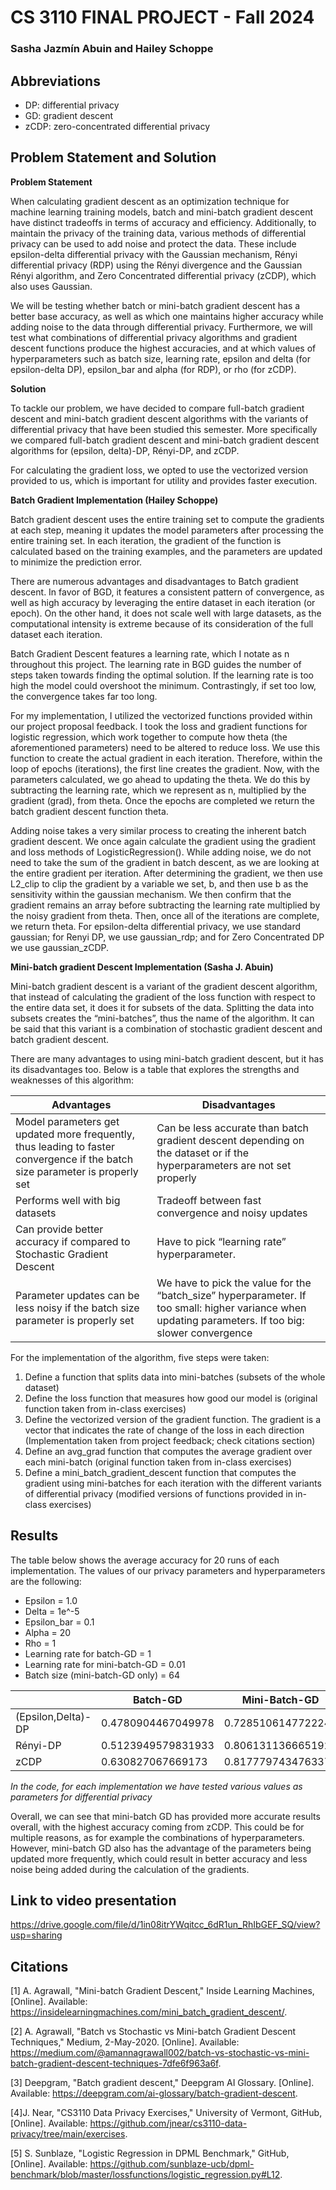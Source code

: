 # CS 3110 FINAL PROJECT - Fall 2024
### Sasha Jazmín Abuin and Hailey Schoppe

## Abbreviations
* DP: differential privacy
* GD: gradient descent
* zCDP: zero-concentrated differential privacy
  
## Problem Statement and Solution

**Problem Statement**

When calculating gradient descent as an optimization technique for machine learning training models, batch and mini-batch gradient descent have distinct tradeoffs in terms of accuracy and efficiency. Additionally, to maintain the privacy of the training data, various methods of differential privacy can be used to add noise and protect the data. These include epsilon-delta differential privacy with the Gaussian mechanism, Rényi differential privacy (RDP) using the Rényi divergence and the Gaussian Rényi algorithm, and Zero Concentrated differential privacy (zCDP), which also uses Gaussian. 

We will be testing whether batch or mini-batch gradient descent has a better base accuracy, as well as which one maintains higher accuracy while adding noise to the data through differential privacy. Furthermore, we will test what combinations of differential privacy algorithms and gradient descent functions produce the highest accuracies, and at which values of hyperparameters such as batch size, learning rate, epsilon and delta (for epsilon-delta DP), epsilon_bar and alpha (for RDP), or rho (for zCDP). 


**Solution**

To tackle our problem, we have decided to compare full-batch gradient descent and mini-batch gradient descent algorithms with the variants of differential privacy that have been studied this semester. More specifically we compared full-batch gradient descent and mini-batch gradient descent algorithms for (epsilon, delta)-DP, Rényi-DP, and zCDP. 

For calculating the gradient loss, we opted to use the vectorized version provided to us, which is important for utility and provides faster execution. 

**Batch Gradient Implementation (Hailey Schoppe)**

Batch gradient descent uses the entire training set to compute the gradients at each step, meaning it updates the model parameters after processing the entire training set. In each iteration, the gradient of the function is calculated based on the training examples, and the parameters are updated to minimize the prediction error. 

There are numerous advantages and disadvantages to Batch gradient descent. In favor of BGD, it features a consistent pattern of convergence, as well as high accuracy by leveraging the entire dataset in each iteration (or epoch). On the other hand, it does not scale well with large datasets, as the computational intensity is extreme because of its consideration of the full dataset each iteration. 

Batch Gradient Descent features a learning rate, which I notate as n throughout this project. The learning rate in BGD guides the number of steps taken towards finding the optimal solution. If the learning rate is too high the model could overshoot the minimum. Contrastingly, if set too low, the convergence takes far too long.

For my implementation, I utilized the vectorized functions provided within our project proposal feedback. I took the loss and gradient functions for logistic regression, which work together to compute how theta (the aforementioned parameters) need to be altered to reduce loss. We use this function to create the actual gradient in each iteration. Therefore, within the loop of epochs (iterations), the first line creates the gradient. Now, with the parameters calculated, we go ahead to updating the theta. We do this by subtracting the learning rate, which we represent as n, multiplied by the gradient (grad), from theta. Once the epochs are completed we return the batch gradient descent function theta.

Adding noise takes a very similar process to creating the inherent batch gradient descent. We once again calculate the gradient using the gradient and loss methods of LogisticRegression(). While adding noise, we do not need to take the sum of the gradient in batch descent, as we are looking at the entire gradient per iteration. After determining the gradient, we then use L2_clip to clip the gradient by a variable we set, b, and then use b as the sensitivity within the gaussian mechanism. We then confirm that the gradient remains an array before subtracting the learning rate multiplied by the noisy gradient from theta. Then, once all of the iterations are complete, we return theta. For epsilon-delta differential privacy, we use standard gaussian; for Renyi DP, we use gaussian_rdp; and for Zero Concentrated DP we use gaussian_zCDP. 

**Mini-batch gradient Descent Implementation (Sasha J. Abuin)**

Mini-batch gradient descent is a variant of the gradient descent algorithm, that instead of calculating the gradient of the loss function with respect to the entire data set, it does it for subsets of the data. Splitting the data into subsets creates the “mini-batches”, thus the name of the algorithm. It can be said that this variant is a combination of stochastic gradient descent and batch gradient descent. 

There are many advantages to using mini-batch gradient descent, but it has its disadvantages too. Below is a table that explores the strengths and weaknesses of this algorithm: 

|Advantages|Disadvantages|
|----------|-------------|
|Model parameters get updated more frequently, thus leading to faster convergence if the batch size parameter is properly set|Can be less accurate than batch gradient descent depending on the dataset or if the hyperparameters are not set properly|
|Performs well with big datasets|Tradeoff between fast convergence and noisy updates|
|Can provide better accuracy if compared to Stochastic Gradient Descent|Have to pick “learning rate” hyperparameter.
|Parameter updates can be less noisy if the batch size parameter is properly set|We have to pick the value for the “batch_size” hyperparameter. If too small: higher variance when updating parameters. If too big: slower convergence|

For the implementation of the algorithm, five steps were taken:
1. Define a function that splits data into mini-batches (subsets of the whole dataset) 
2. Define the loss function that measures how good our model is (original function taken from in-class exercises)
3. Define the vectorized version of the gradient function. The gradient is a vector that indicates the rate of change of the loss in each direction (Implementation taken from project feedback; check citations section)
4. Define an avg_grad function that computes the average gradient over each mini-batch (original function taken from in-class exercises)
5. Define a mini_batch_gradient_descent function that computes the gradient using mini-batches for each iteration with the different variants of differential privacy (modified versions of functions provided in in-class exercises)
   
## Results
The table below shows the average accuracy for 20 runs of each implementation. The values of our privacy parameters and hyperparameters are the following:
* Epsilon = 1.0
* Delta = 1e^-5
* Epsilon_bar = 0.1
* Alpha = 20
* Rho = 1
* Learning rate for batch-GD = 1
* Learning rate for mini-batch-GD = 0.01
* Batch size (mini-batch-GD only) = 64

||Batch-GD|Mini-Batch-GD|
|-|-------|-------------|
|(Epsilon,Delta)-DP|0.4780904467049978|0.7285106147722247|
|Rényi-DP|0.5123949579831933|0.8061311366651924|
|zCDP|0.630827067669173|0.8177797434763379|

*In the code, for each implementation we have tested various values as parameters for differential privacy*

Overall, we can see that mini-batch GD has provided more accurate results overall, with the highest accuracy coming from zCDP. This could be for multiple reasons, as for example the combinations of hyperparameters. However, mini-batch GD also has the advantage of the parameters being updated more frequently, which could result in better accuracy and less noise being added during the calculation of the gradients. 

## Link to video presentation

https://drive.google.com/file/d/1in08itrYWqitcc_6dR1un_RhIbGEF_SQ/view?usp=sharing

## Citations
[1] A. Agrawall, "Mini-batch Gradient Descent," Inside Learning Machines, [Online]. Available: https://insidelearningmachines.com/mini_batch_gradient_descent/.

[2] A. Agrawall, "Batch vs Stochastic vs Mini-batch Gradient Descent Techniques," Medium, 2-May-2020. [Online]. Available: https://medium.com/@amannagrawall002/batch-vs-stochastic-vs-mini-batch-gradient-descent-techniques-7dfe6f963a6f.

[3] Deepgram, "Batch gradient descent," Deepgram AI Glossary. [Online]. Available: https://deepgram.com/ai-glossary/batch-gradient-descent. 

[4]J. Near, "CS3110 Data Privacy Exercises," University of Vermont, GitHub, [Online]. Available: https://github.com/jnear/cs3110-data-privacy/tree/main/exercises.

[5] S. Sunblaze, "Logistic Regression in DPML Benchmark," GitHub, [Online]. Available: https://github.com/sunblaze-ucb/dpml-benchmark/blob/master/lossfunctions/logistic_regression.py#L12.



